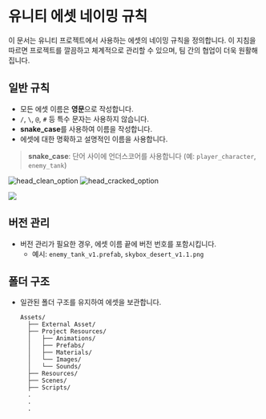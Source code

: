 
# 유니티 에셋 네이밍 규칙

이 문서는 유니티 프로젝트에서 사용하는 에셋의 네이밍 규칙을 정의합니다.
이 지침을 따르면 프로젝트를 깔끔하고 체계적으로 관리할 수 있으며, 팀 간의 협업이 더욱 원활해집니다.

## 일반 규칙
- 모든 에셋 이름은 **영문**으로 작성합니다.
- `/`, `\`, `@`, `#` 등 특수 문자는 사용하지 않습니다.
- **snake_case**를 사용하여 이름을 작성합니다.
- 에셋에 대한 명확하고 설명적인 이름을 사용합니다.

> **snake_case**: 단어 사이에 언더스코어를 사용합니다 (예: `player_character`, `enemy_tank`)

![head_clean_option](/Pictures/head_clean_option.png) ![head_cracked_option](/Pictures/head_cracked_option.png)

![](/Pictures/door_05_end_main0000.png)

## 버전 관리
- 버전 관리가 필요한 경우, 에셋 이름 끝에 버전 번호를 포함시킵니다.
  - 예시: `enemy_tank_v1.prefab`, `skybox_desert_v1.1.png`

## 폴더 구조
- 일관된 폴더 구조를 유지하여 에셋을 보관합니다.
  ```
  Assets/
    ├── External Asset/
    ├── Project Resources/
    │   ├── Animations/
    │   ├── Prefabs/
    │   ├── Materials/
    │   └── Images/
    │   └── Sounds/
    ├── Resources/
    ├── Scenes/
    ├── Scripts/
    .
    .
    .
  ```
